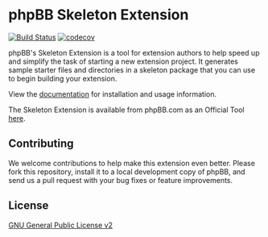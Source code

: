 # phpBB Skeleton Extension 

[![Build Status](https://github.com/phpbb-extensions/phpbb-ext-skeleton/actions/workflows/tests.yml/badge.svg)](https://github.com/phpbb-extensions/phpbb-ext-skeleton/actions)
[![codecov](https://codecov.io/gh/phpbb-extensions/phpbb-ext-skeleton/branch/master/graph/badge.svg?token=lIiplpo6OQ)](https://codecov.io/gh/phpbb-extensions/phpbb-ext-skeleton)

phpBB's Skeleton Extension is a tool for extension authors to help speed up and simplify the task of starting a new extension project. It generates sample starter files and directories in a skeleton package that you can use to begin building your extension.

View the [documentation](https://area51.phpbb.com/docs/dev/3.3.x/extensions/skeleton_extension.html) for installation and usage information.

The Skeleton Extension is available from phpBB.com as an Official Tool [here](https://www.phpbb.com/customise/db/official_tool/ext_skeleton/).

## Contributing

We welcome contributions to help make this extension even better. Please fork this repository, install it to a local development copy of phpBB, and send us a pull request with your bug fixes or feature improvements.

## License

[GNU General Public License v2](license.txt)

